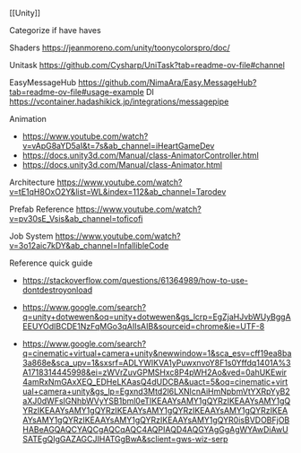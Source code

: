 [[Unity]]

Categorize if have haves

Shaders 
https://jeanmoreno.com/unity/toonycolorspro/doc/

Unitask
https://github.com/Cysharp/UniTask?tab=readme-ov-file#channel

EasyMessageHub
https://github.com/NimaAra/Easy.MessageHub?tab=readme-ov-file#usage-example
DI
https://vcontainer.hadashikick.jp/integrations/messagepipe

Animation 
- https://www.youtube.com/watch?v=vApG8aYD5aI&t=7s&ab_channel=iHeartGameDev
- https://docs.unity3d.com/Manual/class-AnimatorController.html
- https://docs.unity3d.com/Manual/class-Animator.html

Architecture
https://www.youtube.com/watch?v=tE1qH8OxO2Y&list=WL&index=112&ab_channel=Tarodev

Prefab Reference
https://www.youtube.com/watch?v=pv30sE_Vsis&ab_channel=toficofi

Job System
https://www.youtube.com/watch?v=3o12aic7kDY&ab_channel=InfallibleCode

Reference quick guide
- https://stackoverflow.com/questions/61364989/how-to-use-dontdestroyonload

- https://www.google.com/search?q=unity+dotwewen&oq=unity+dotwewen&gs_lcrp=EgZjaHJvbWUyBggAEEUYOdIBCDE1NzFqMGo3qAIIsAIB&sourceid=chrome&ie=UTF-8

- https://www.google.com/search?q=cinematic+virtual+camera+unity&newwindow=1&sca_esv=cff19ea8ba3a868e&sca_upv=1&sxsrf=ADLYWIKVA1yPuwxnvoY8F1s0Yffdq1401A%3A1718314445998&ei=zWVrZuvGPMSHxc8P4pWH2Ao&ved=0ahUKEwir4amRxNmGAxXEQ_EDHeLKAasQ4dUDCBA&uact=5&oq=cinematic+virtual+camera+unity&gs_lp=Egxnd3Mtd2l6LXNlcnAiHmNpbmVtYXRpYyB2aXJ0dWFsIGNhbWVyYSB1bml0eTIKEAAYsAMY1gQYRzIKEAAYsAMY1gQYRzIKEAAYsAMY1gQYRzIKEAAYsAMY1gQYRzIKEAAYsAMY1gQYRzIKEAAYsAMY1gQYRzIKEAAYsAMY1gQYRzIKEAAYsAMY1gQYR0isBVDOBFjOBHABeAGQAQCYAQCgAQCqAQC4AQPIAQD4AQGYAgGgAgWYAwDiAwUSATEgQIgGAZAGCJIHATGgBwA&sclient=gws-wiz-serp
